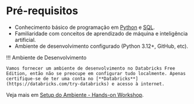 # Pré-requisitos

- Conhecimento básico de programação em [Python](https://www.python.org/) e [SQL](https://www.w3schools.com/sql/).
- Familiaridade com conceitos de aprendizado de máquina e inteligência artificial.
- Ambiente de desenvolvimento configurado (Python 3.12+, GitHub, etc).

!!! Ambiente de Desenvolvimento

    Vamos fornecer um ambiente de desenvolvimento no Databricks Free Edition, então não se preocupe em configurar tudo localmente. Apenas certifique-se de ter uma conta no [**Databricks**](https://databricks.com/try-databricks) e acesso à internet.

Veja mais em [Setup do Ambiente - Hands-on Workshop](./workshop/setup.md).
